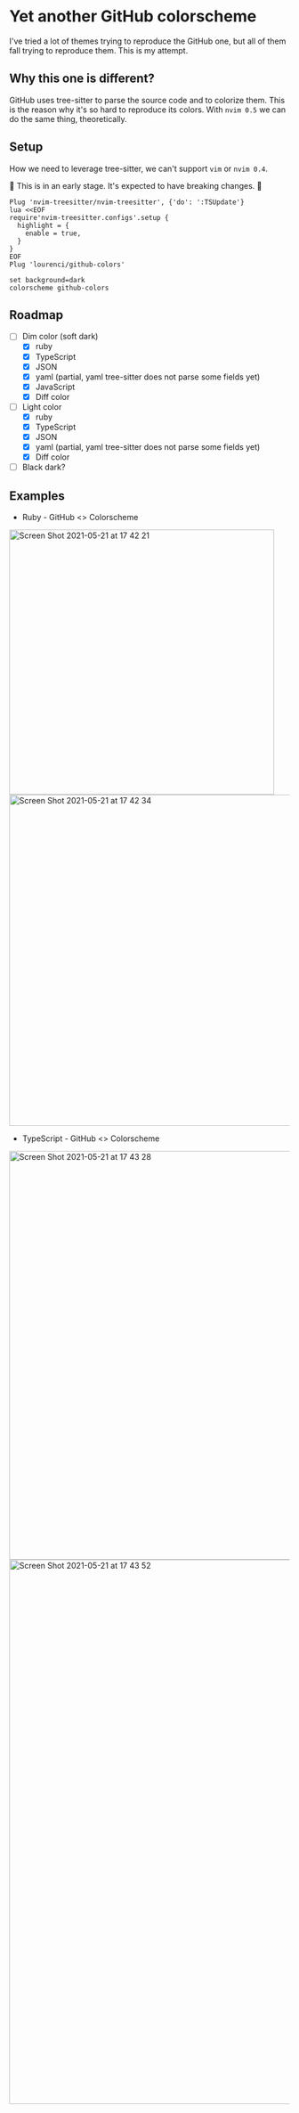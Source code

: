 # Yet another GitHub colorscheme

I've tried a lot of themes trying to reproduce the GitHub one, but all of them fall trying to reproduce them. This is my attempt.

## Why this one is different?

GitHub uses tree-sitter to parse the source code and to colorize them. This is the reason why it's so hard to reproduce its colors. With `nvim 0.5` we can do the same thing, theoretically.

## Setup

How we need to leverage tree-sitter, we can't support `vim` or `nvim 0.4`.

🚧 This is in an early stage. It's expected to have breaking changes. 🚧

```
Plug 'nvim-treesitter/nvim-treesitter', {'do': ':TSUpdate'}
lua <<EOF
require'nvim-treesitter.configs'.setup {
  highlight = {
    enable = true,
  }
}
EOF
Plug 'lourenci/github-colors'

set background=dark
colorscheme github-colors
```

## Roadmap

- [ ] Dim color (soft dark)
  - [x] ruby
  - [x] TypeScript
  - [x] JSON
  - [x] yaml (partial, yaml tree-sitter does not parse some fields yet)
  - [x] JavaScript
  - [x] Diff color
- [ ] Light color
  - [x] ruby
  - [x] TypeScript
  - [x] JSON
  - [x] yaml (partial, yaml tree-sitter does not parse some fields yet)
  - [x] Diff color
- [ ] Black dark?

## Examples

* Ruby - GitHub <> Colorscheme
<img width="476" alt="Screen Shot 2021-05-21 at 17 42 21" src="https://user-images.githubusercontent.com/2339362/119196316-58880980-ba5c-11eb-804e-6a196b2a7943.png">
<img width="595" alt="Screen Shot 2021-05-21 at 17 42 34" src="https://user-images.githubusercontent.com/2339362/119196323-5aea6380-ba5c-11eb-841c-46ac871c703e.png">

* TypeScript - GitHub <> Colorscheme
<img width="734" alt="Screen Shot 2021-05-21 at 17 43 28" src="https://user-images.githubusercontent.com/2339362/119196357-69d11600-ba5c-11eb-840f-65c84122aea5.png">
<img width="978" alt="Screen Shot 2021-05-21 at 17 43 52" src="https://user-images.githubusercontent.com/2339362/119196372-6e95ca00-ba5c-11eb-91ed-58a655d89ee1.png">
